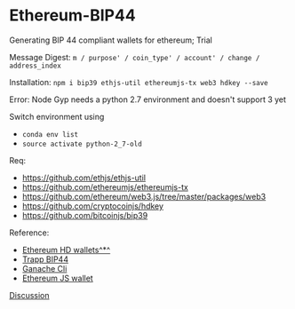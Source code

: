 # Ethereum-BIP44
Generating BIP 44 compliant wallets for ethereum; Trial

Message Digest: `m / purpose' / coin_type' / account' / change / address_index`



Installation:
`npm i bip39 ethjs-util ethereumjs-tx web3 hdkey --save`

Error:
Node Gyp needs a python 2.7 environment and doesn't support 3 yet

Switch environment using
- `conda env list`
- `source activate python-2_7-old`

Req:
- https://github.com/ethjs/ethjs-util
- https://github.com/ethereumjs/ethereumjs-tx
- https://github.com/ethereum/web3.js/tree/master/packages/web3
- https://github.com/cryptocoinjs/hdkey
- https://github.com/bitcoinjs/bip39


Reference:
- [Ethereum HD wallets^*^](https://medium.com/bitcraft/so-you-want-to-build-an-ethereum-hd-wallet-cb2b7d7e4998)
- [Trapp BIP44](https://github.com/trapp/ethereum-bip44)
- [Ganache Cli](https://github.com/trufflesuite/ganache-cli/pull/44/files#diff-f3d2a8282458e5cf231eee263cd57075R32)
- [Ethereum JS wallet](https://github.com/ethereumjs/ethereumjs-wallet)

[Discussion](https://github.com/ethereum/EIPs/issues/84#issue-143651804)
